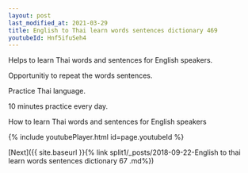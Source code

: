 ```yaml
---
layout: post
last_modified_at: 2021-03-29
title: English to Thai learn words sentences dictionary 469 
youtubeId: Hnf5ifuSeh4
---
```

 
 
Helps to learn Thai words and sentences for English speakers.

Opportunitiy to repeat the words sentences. 

Practice Thai language. 
 
10 minutes practice every day. 
 
How to learn Thai words and sentences for English speakers 
 
{% include youtubePlayer.html id=page.youtubeId %}
 
 
[Next]({{ site.baseurl }}{% link  split1/_posts/2018-09-22-English to thai learn words sentences dictionary 67 .md%})
 
